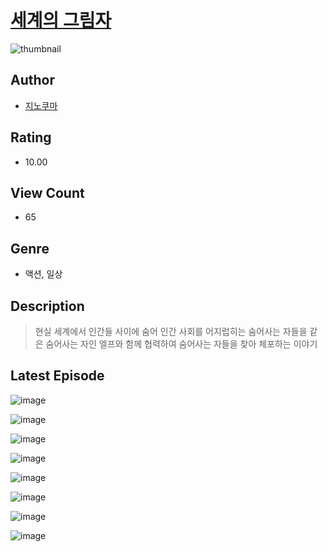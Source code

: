 # [세계의 그림자](https://comic.naver.com/bestChallenge/list?titleId=810127)
![thumbnail](https://image-comic.pstatic.net/user_contents_data/challenge_comic/2023/05/23/354579/upload_7148396100670011236_480x623.jpeg)

## Author
- [지노쿠마](https://comic.naver.com/artistTitle?id=354579)

## Rating
- 10.00

## View Count
- 65

## Genre
- 액션, 일상

## Description
> 현실 세계에서 인간들 사이에 숨어 인간 사회를 어지럽히는 숨어사는 자들을 같은 숨어사는 자인 엘프와 함께 협력하여 숨어사는 자들을 찾아 체포하는 이야기


## Latest Episode
![image](https://image-comic.pstatic.net/user_contents_data/challenge_comic/2023/05/23/354579/upload_3472895665803375458.jpeg)

![image](https://image-comic.pstatic.net/user_contents_data/challenge_comic/2023/05/23/354579/upload_7016944886450631780.jpeg)

![image](https://image-comic.pstatic.net/user_contents_data/challenge_comic/2023/05/23/354579/upload_3978476393156666423.jpeg)

![image](https://image-comic.pstatic.net/user_contents_data/challenge_comic/2023/05/23/354579/upload_7234299853209155888.jpeg)

![image](https://image-comic.pstatic.net/user_contents_data/challenge_comic/2023/05/23/354579/upload_7306356145858360881.jpeg)

![image](https://image-comic.pstatic.net/user_contents_data/challenge_comic/2023/05/23/354579/upload_7292843148722005302.jpeg)

![image](https://image-comic.pstatic.net/user_contents_data/challenge_comic/2023/05/23/354579/upload_7293409379258491237.jpeg)

![image](https://image-comic.pstatic.net/user_contents_data/challenge_comic/2023/05/23/354579/upload_7161348159437813090.jpeg)
